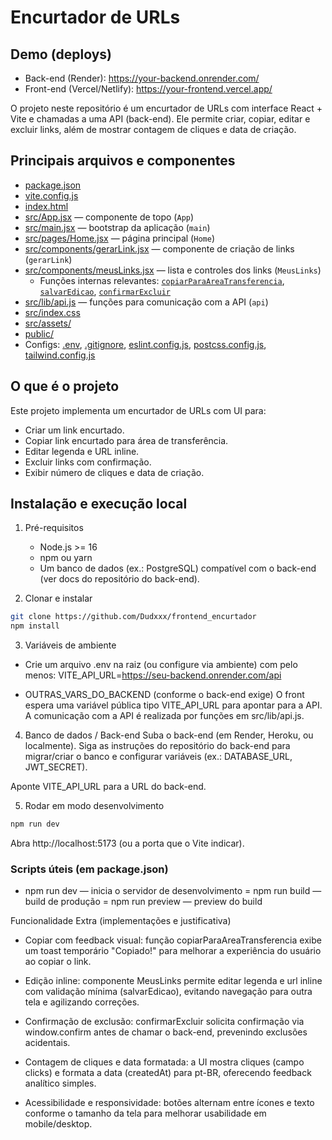 # Encurtador de URLs

## Demo (deploys)
- Back-end (Render): https://your-backend.onrender.com/  
- Front-end (Vercel/Netlify): https://your-frontend.vercel.app/  

O projeto neste repositório é um encurtador de URLs com interface React + Vite e chamadas a uma API (back-end). Ele permite criar, copiar, editar e excluir links, além de mostrar contagem de cliques e data de criação.

## Principais arquivos e componentes
- [package.json](package.json)  
- [vite.config.js](vite.config.js)  
- [index.html](index.html)  
- [src/App.jsx](src/App.jsx) — componente de topo (`App`)  
- [src/main.jsx](src/main.jsx) — bootstrap da aplicação (`main`)  
- [src/pages/Home.jsx](src/pages/Home.jsx) — página principal (`Home`)  
- [src/components/gerarLink.jsx](src/components/gerarLink.jsx) — componente de criação de links (`gerarLink`)  
- [src/components/meusLinks.jsx](src/components/meusLinks.jsx) — lista e controles dos links (`MeusLinks`)  
  - Funções internas relevantes: [`copiarParaAreaTransferencia`](src/components/meusLinks.jsx), [`salvarEdicao`](src/components/meusLinks.jsx), [`confirmarExcluir`](src/components/meusLinks.jsx)  
- [src/lib/api.js](src/lib/api.js) — funções para comunicação com a API (`api`)  
- [src/index.css](src/index.css)  
- [src/assets/](src/assets)  
- [public/](public)  
- Configs: [.env](.env), [.gitignore](.gitignore), [eslint.config.js](eslint.config.js), [postcss.config.js](postcss.config.js), [tailwind.config.js](tailwind.config.js)

## O que é o projeto
Este projeto implementa um encurtador de URLs com UI para:
- Criar um link encurtado.
- Copiar link encurtado para área de transferência.
- Editar legenda e URL inline.
- Excluir links com confirmação.
- Exibir número de cliques e data de criação.

## Instalação e execução local

1. Pré-requisitos
   - Node.js >= 16
   - npm ou yarn
   - Um banco de dados (ex.: PostgreSQL) compatível com o back-end (ver docs do repositório do back-end).

2. Clonar e instalar
```sh
git clone https://github.com/Dudxxx/frontend_encurtador
npm install
```


3. Variáveis de ambiente
- Crie um arquivo .env na raiz (ou configure via ambiente) com pelo menos:
VITE_API_URL=https://seu-backend.onrender.com/api

- OUTRAS_VARS_DO_BACKEND (conforme o back-end exige)
O front espera uma variável pública tipo VITE_API_URL para apontar para a API. A comunicação com a API é realizada por funções em src/lib/api.js.

4. Banco de dados / Back-end
Suba o back-end (em Render, Heroku, ou localmente). Siga as instruções do repositório do back-end para migrar/criar o banco e configurar variáveis (ex.: DATABASE_URL, JWT_SECRET).

Aponte VITE_API_URL para a URL do back-end.

5. Rodar em modo desenvolvimento

```bash
npm run dev
```

Abra http://localhost:5173 (ou a porta que o Vite indicar).


### Scripts úteis (em package.json)

- npm run dev — inicia o servidor de desenvolvimento
= npm run build — build de produção
= npm run preview — preview do build

Funcionalidade Extra (implementações e justificativa)

- Copiar com feedback visual: função copiarParaAreaTransferencia exibe um toast temporário "Copiado!" para melhorar a experiência do usuário ao copiar o link.

- Edição inline: componente MeusLinks permite editar legenda e url inline com validação mínima (salvarEdicao), evitando navegação para outra tela e agilizando correções.

- Confirmação de exclusão: confirmarExcluir solicita confirmação via window.confirm antes de chamar o back-end, prevenindo exclusões acidentais.

- Contagem de cliques e data formatada: a UI mostra cliques (campo clicks) e formata a data (createdAt) para pt-BR, oferecendo feedback analítico simples.

- Acessibilidade e responsividade: botões alternam entre ícones e texto conforme o tamanho da tela para melhorar usabilidade em mobile/desktop.